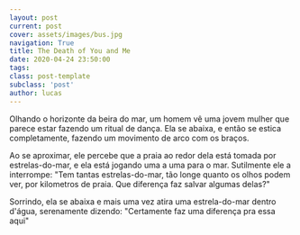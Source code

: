 ```yaml
---
layout: post
current: post
cover: assets/images/bus.jpg
navigation: True
title: The Death of You and Me
date: 2020-04-24 23:50:00
tags:
class: post-template
subclass: 'post'
author: lucas
---
```



Olhando o horizonte da beira do mar, um homem vê uma jovem mulher que parece estar fazendo um ritual de dança. Ela se abaixa, e então se estica completamente, fazendo um movimento de arco com os braços.

Ao se aproximar, ele percebe que a praia ao redor dela está tomada por estrelas-do-mar, e ela está jogando uma a uma para o mar. Sutilmente ele a interrompe: "Tem tantas estrelas-do-mar, tão longe quanto os olhos podem ver, por kilometros de praia. Que diferença faz salvar algumas delas?"

Sorrindo, ela se abaixa e mais uma vez atira uma estrela-do-mar dentro d'água, serenamente dizendo: "Certamente faz uma diferença pra essa aqui"

